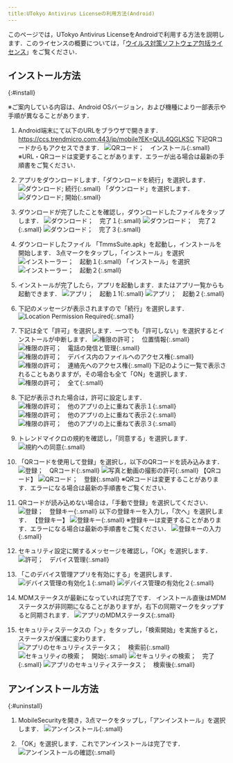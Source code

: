 ```yaml
---
title:UTokyo Antivirus Licenseの利用方法(Android)
---
```


このページでは，UTokyo Antivirus LicenseをAndroidで利用する方法を説明します．このライセンスの概要については，「[ウイルス対策ソフトウェア包括ライセンス](..)」をご覧ください．


## インストール方法
{:#install}


※ご案内している内容は、Android OSバージョン，および機種により一部表示や手順が異なることがあります．

1.	Android端末にて以下のURLをブラウザで開きます．
https://ccs.trendmicro.com:443/jp/mobile?EK=QUL4QGLKSC
下記QRコードからもアクセスできます．
![QRコード；　インストール](i_1_QRcode_install.png){:.small}
※URL・QRコードは変更することがあります．エラーが出る場合は最新の手順書をご覧ください．

1.	アプリをダウンロードします．「ダウンロードを続行」を選択します．　
![ダウンロード; 続行](i_2_download_continue.png){:.small}
 「ダウンロード」を選択します．
![ダウンロード; 開始](i_3_download_start.png){:.small}

1.	ダウンロードが完了したことを確認し，ダウンロードしたファイルをタップします．
![ダウンロード；　完了１](i_4_download_end1.png){:.small}
![ダウンロード；　完了２](i_5_download_end2.png){:.small}
![ダウンロード；　完了３](i_6_download_end3.png){:.small}

1.	ダウンロードしたファイル 「TmmsSuite.apk」を起動し，インストールを開始します．
3点マークをタップし，「インストール」を選択　
![インストーラー；　起動１](i_7_installer_start1.png){:.small}
「インストール」を選択
![インストーラー；　起動２](i_8_installer_start2.png){:.small}



1.	インストールが完了したら，アプリを起動します．またはアプリ一覧からも起動できます．
![アプリ；　起動１](i_9_app_start.png)1{:.small}
![アプリ；　起動２](i_10_app_start2.png){:.small}


1.	下記のメッセージが表示されますので「続行」を選択します．
![Location Permission Required](i_11_Location_Permission_Required.png){:.small}



1.	下記は全て「許可」を選択します．一つでも「許可しない」を選択するとインストールが中断します．
![権限の許可；　位置情報](i_12_authority_permission_location.png){:.small}
![権限の許可；　電話の発信と管理](i_13_authority_permission_phone.png){:.small}
![権限の許可；　デバイス内のファイルへのアクセス権](i_14_authority_permission_accessing_files.png){:.small}
![権限の許可；　連絡先へのアクセス権](i_15_authority_permission_accessing_contacts.png){:.small}
下記のように一覧で表示されることもありますが，その場合も全て「ON」を選択します．
![権限の許可；　全て](i_16_authority_permission_all.png){:.small}

1.	下記が表示された場合は，許可に設定します．
![権限の許可；　他のアプリの上に重ねて表示１](i_17_authority_permission_overlaying_application1.png){:.small}
![権限の許可；　他のアプリの上に重ねて表示２](i_18_authority_permission_overlaying_application2.png){:.small}
![権限の許可；　他のアプリの上に重ねて表示３](i_19_authority_permission_overlaying_application3.png){:.small}




1.	トレンドマイクロの規約を確認し，「同意する」を選択します．
![規約への同意](i_20_consent_to_regulations.png){:.small}

1. 「QRコードを使用して登録」を選択し，以下のQRコードを読み込みます．
![登録；　QRコード](i_21_registration_QRcode.png){:.small}
![写真と動画の撮影の許可](i_22_camara_permissions.png){:.small}
【QRコード】
![QRコード；　登録](i_23_QRcode_registration.png){:.small}
※QRコードは変更することがあります．エラーになる場合は最新の手順書をご覧ください．

1. QRコードが読み込めない場合は，「手動で登録」を選択してください．
![登録；　登録キー](i_24_registration_registration_key.png){:.small}
以下の登録キーを入力し，「次へ」を選択します．
【登録キー】
![登録キー](i_25_registration_key.png){:.small}
※登録キーは変更することがあります．エラーになる場合は最新の手順書をご覧ください．
![登録キーの入力](i_26_input_registration_key.png){:.small}

1.	セキュリティ設定に関するメッセージを確認し，「OK」を選択します．
![許可；　デバイス管理](i_27_permission_device_management.png){:.small}



1.	「このデバイス管理アプリを有効にする」を選択します．
![デバイス管理の有効化１](i_28_enable_device_management1.png){:.small}
![デバイス管理の有効化２](i_29_enable_device_management2.png){:.small}

1.	MDMステータスが最新になっていれば完了です．
インストール直後はMDMステータスが非同期になることがありますが，右下の同期マークをタップすると同期されます．
![アプリのMDMステータス](i_30_app_MDM_status.png){:.small}

1.	セキュリティステータスの「＞」をタップし，「検索開始」を実施すると，ステータスが保護に変わります．
![アプリのセキュリティステータス；　検索前](i_31_security_status_before_search.png){:.small}
![セキュリティの検索；　開始](i_32_security_search_start.png){:.small}
![セキュリティの検索；　完了](i_33_security_search_end.png){:.small}
![アプリのセキュリティステータス；　検索後](i_34_security_status_after_search.png){:.small}
 


## アンインストール方法
{:#uninstall}


1.	MobileSecurityを開き，3点マークをタップし，「アンインストール」を選択します．
![アンインストール](un_1_uninstall.png){:.small}



1. 「OK」を選択します．これでアンインストールは完了です．
![アンインストールの確認](un_2_uninstall_confirmation.png){:.small}
